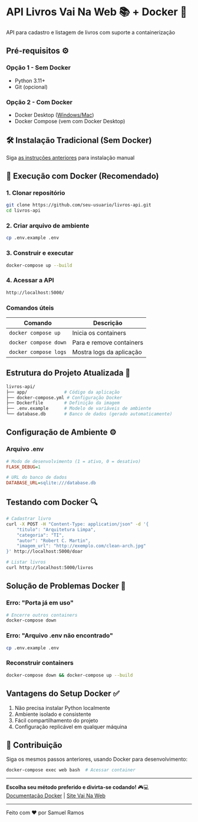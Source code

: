 
# API Livros Vai Na Web 📚 + Docker 🐳

API para cadastro e listagem de livros com suporte a containerização

## Pré-requisitos ⚙️

### Opção 1 - Sem Docker

- Python 3.11+
- Git (opcional)

### Opção 2 - Com Docker

- Docker Desktop ([Windows/Mac](https://www.docker.com/products/docker-desktop/))
- Docker Compose (vem com Docker Desktop)

## 🛠️ Instalação Tradicional (Sem Docker)

Siga [as instruções anteriores](#opção-1---sem-docker) para instalação manual

## 🐳 Execução com Docker (Recomendado)

### 1. Clonar repositório

```bash
git clone https://github.com/seu-usuario/livros-api.git
cd livros-api
```

### 2. Criar arquivo de ambiente

```bash
cp .env.example .env
```

### 3. Construir e executar

```bash
docker-compose up --build
```

### 4. Acessar a API

```bash
http://localhost:5000/
```

### Comandos úteis

| Comando | Descrição |
|---------|------------|
| `docker compose up` | Inicia os containers |
| `docker compose down` | Para e remove containers |
| `docker compose logs` | Mostra logs da aplicação |

## Estrutura do Projeto Atualizada 📂

```bash
livros-api/
├── app/              # Código da aplicação
├── docker-compose.yml # Configuração Docker
├── Dockerfile        # Definição da imagem
├── .env.example      # Modelo de variáveis de ambiente
└── database.db       # Banco de dados (gerado automaticamente)
```

## Configuração de Ambiente ⚙️

### Arquivo .env

```ini
# Modo de desenvolvimento (1 = ativo, 0 = desativo)
FLASK_DEBUG=1

# URL do banco de dados
DATABASE_URL=sqlite:///database.db
```

## Testando com Docker 🔍

```bash
# Cadastrar livro
curl -X POST -H "Content-Type: application/json" -d '{
    "titulo": "Arquitetura Limpa",
    "categoria": "TI",
    "autor": "Robert C. Martin",
    "imagem_url": "http://exemplo.com/clean-arch.jpg"
}' http://localhost:5000/doar

# Listar livros
curl http://localhost:5000/livros
```

## Solução de Problemas Docker 🐛

### Erro: "Porta já em uso"

```bash
# Encerre outros containers
docker-compose down
```

### Erro: "Arquivo .env não encontrado"

```bash
cp .env.example .env
```

### Reconstruir containers

```bash
docker-compose down && docker-compose up --build
```

## Vantagens do Setup Docker ✅

1. Não precisa instalar Python localmente
2. Ambiente isolado e consistente
3. Fácil compartilhamento do projeto
4. Configuração replicável em qualquer máquina

## 🤝 Contribuição

Siga os mesmos passos anteriores, usando Docker para desenvolvimento:

```bash
docker-compose exec web bash  # Acessar container
```

---

**Escolha seu método preferido e divirta-se codando!** 🎮💻  
[Documentação Docker](https://docs.docker.com/) | [Site Vai Na Web](https://vainaweb.com.br/)

---

Feito com ❤️ por Samuel Ramos
